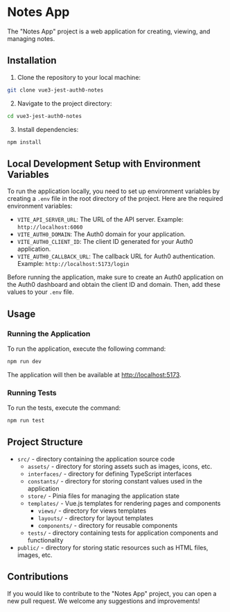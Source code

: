 # Notes App

The "Notes App" project is a web application for creating, viewing, and managing notes.

## Installation

1. Clone the repository to your local machine:

```bash
git clone vue3-jest-auth0-notes
```

2. Navigate to the project directory:

```bash
cd vue3-jest-auth0-notes
```

3. Install dependencies:

```bash
npm install
```

## Local Development Setup with Environment Variables

To run the application locally, you need to set up environment variables by creating a `.env` file in the root directory of the project. Here are the required environment variables:

- `VITE_API_SERVER_URL`: The URL of the API server. Example: `http://localhost:6060`
- `VITE_AUTH0_DOMAIN`: The Auth0 domain for your application.
- `VITE_AUTH0_CLIENT_ID`: The client ID generated for your Auth0 application.
- `VITE_AUTH0_CALLBACK_URL`: The callback URL for Auth0 authentication. Example: `http://localhost:5173/login`

Before running the application, make sure to create an Auth0 application on the Auth0 dashboard and obtain the client ID and domain. Then, add these values to your `.env` file.


## Usage

### Running the Application

To run the application, execute the following command:

```bash
npm run dev
```

The application will then be available at [http://localhost:5173](http://localhost:5173).

### Running Tests

To run the tests, execute the command:

```bash
npm run test
```

## Project Structure
- `src/` - directory containing the application source code
  - `assets/` - directory for storing assets such as images, icons, etc.
  - `interfaces/` - directory for defining TypeScript interfaces
  - `constants/` - directory for storing constant values used in the application
  - `store/` - Pinia files for managing the application state
  - `templates/` - Vue.js templates for rendering pages and components
    - `views/` - directory for views templates
    - `layouts/` - directory for layout templates
    - `components/` - directory for reusable components
  - `tests/` - directory containing tests for application components and functionality
- `public/` - directory for storing static resources such as HTML files, images, etc.

## Contributions

If you would like to contribute to the "Notes App" project, you can open a new pull request. We welcome any suggestions and improvements!

